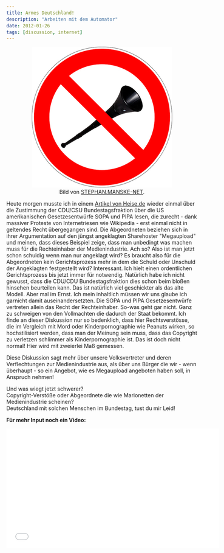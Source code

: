 ```yaml
---
title: Armes Deutschland!
description: "Arbeiten mit dem Automator"
date: 2012-01-26
tags: [discussion, internet]
---
```


<center>
	<figure>
		<a href="/assets/images/2012-01-26/vuvuzela.jpg"><img src="/assets/images/2012-01-26/vuvuzela.jpg" alt=""></a>
		<figcaption>Bild von <a href="http://blog.stephan.manske-net.de/uploads/artikel/vuvuverbot.jpg">STEPHAN.MANSKE-NET</a>.</figcaption>
	</figure>
</center>

Heute morgen musste ich in einem [Artikel von
Heise.de](http://www.heise.de/newsticker/meldung/Megaupload-CDU-CSU-verteidigt-Notwendigkeit-von-SOPA-1422056.html) wieder
einmal über die Zustimmung der CDU/CSU Bundestagsfraktion über die US
amerikanischen Gesetzesentwürfe SOPA und PIPA lesen, die zurecht - dank
massiver Proteste von Internetriesen wie Wikipedia - erst einmal nicht
in geltendes Recht übergegangen sind. Die Abgeordneten beziehen sich in
ihrer Argumentation auf den jüngst angeklagten Sharehoster "Megaupload"
und meinen, dass dieses Beispiel zeige, dass man unbedingt was machen
muss für die Rechteinhaber der Medienindustrie. Ach so? Also ist man
jetzt schon schuldig wenn man nur angeklagt wird? Es braucht also für
die Abgeordneten kein Gerichtsprozess mehr in dem die Schuld oder
Unschuld der Angeklagten festgestellt wird? Interessant. Ich hielt einen
ordentlichen Gerichtsprozess bis jetzt immer für notwendig. Natürlich
habe ich nicht gewusst, dass die CDU/CDU Bundestagsfraktion dies schon
beim bloßen hinsehen beurteilen kann. Das ist natürlich viel geschickter
als das alte Modell. Aber mal im Ernst. Ich mein inhaltlich müssen wir
uns glaube ich garnicht damit auseinandersetzten. Die SOPA und PIPA
Gesetzesentwürfe vertreten allein das Recht der Rechteinhaber. So-was
geht gar nicht. Ganz zu schweigen von den Vollmachten die dadurch der
Staat bekommt. Ich finde an dieser Diskussion nur so bedenklich, dass
hier Rechtsverstösse, die im Vergleich mit Mord oder Kinderpornographie
wie Peanuts wirken, so hochstilisiert werden, dass man der Meinung sein
muss, dass das Copyright zu verletzen schlimmer als Kinderpornographie
ist. Das ist doch nicht normal! Hier wird mit zweierlei Maß gemessen.

Diese Diskussion sagt mehr über unsere Volksvertreter und deren
Verflechtungen zur Medienindustrie aus, als über uns Bürger die wir -
wenn überhaupt - so ein Angebot, wie es Megaupload angeboten haben soll,
in Anspruch nehmen!

Und was wiegt jetzt schwerer?<br>
Copyright-Verstöße oder Abgeordnete die wie Marionetten der Medienindustrie scheinen?<br>
Deutschland mit solchen Menschen im Bundestag, tust du mir Leid!
 

**Für mehr Input noch ein Video:**

<iframe width="560" height="315" src="//www.youtube.com/embed/zhyr4915UU8" frameborder="0"> </iframe>

